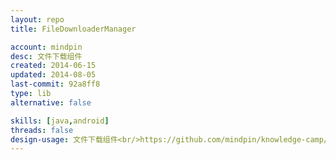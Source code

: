```yaml
---
layout: repo
title: FileDownloaderManager

account: mindpin
desc: 文件下载组件
created: 2014-06-15
updated: 2014-08-05
last-commit: 92a8ff8
type: lib
alternative: false

skills: [java,android]
threads: false
design-usage: 文件下载组件<br/>https://github.com/mindpin/knowledge-camp/wiki/%E6%96%87%E4%BB%B6%E4%B8%8B%E8%BD%BD%E7%BB%84%E4%BB%B6
---
```

